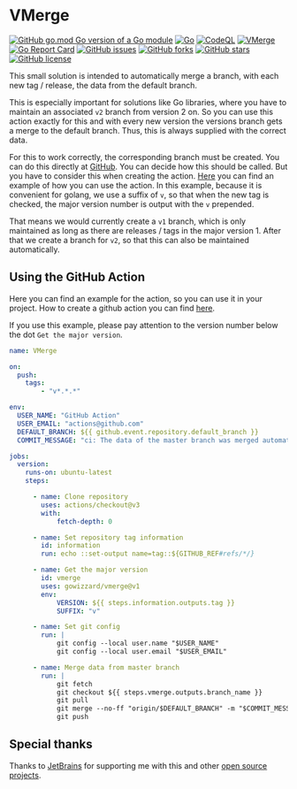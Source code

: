 # VMerge

[![GitHub go.mod Go version of a Go module](https://img.shields.io/github/go-mod/go-version/gowizzard/vmerge.svg)](https://golang.org/) [![Go](https://github.com/gowizzard/vmerge/actions/workflows/go.yml/badge.svg)](https://github.com/gowizzard/vmerge/actions/workflows/go.yml) [![CodeQL](https://github.com/gowizzard/vmerge/actions/workflows/codeql.yml/badge.svg)](https://github.com/gowizzard/vmerge/actions/workflows/codeql.yml) [![VMerge](https://github.com/gowizzard/vmerge/actions/workflows/vmerge.yml/badge.svg)](https://github.com/gowizzard/vmerge/actions/workflows/vmerge.yml) [![Go Report Card](https://goreportcard.com/badge/github.com/gowizzard/vmerge)](https://goreportcard.com/report/github.com/gowizzard/vmerge) [![GitHub issues](https://img.shields.io/github/issues/gowizzard/vmerge)](https://github.com/gowizzard/vmerge/issues) [![GitHub forks](https://img.shields.io/github/forks/gowizzard/vmerge)](https://github.com/gowizzard/vmerge/network) [![GitHub stars](https://img.shields.io/github/stars/gowizzard/vmerge)](https://github.com/gowizzard/vmerge/stargazers) [![GitHub license](https://img.shields.io/github/license/gowizzard/vmerge)](https://github.com/gowizzard/vmerge/blob/master/LICENSE)

This small solution is intended to automatically merge a branch, with each new tag / release, the data from the default branch. 

This is especially important for solutions like Go libraries, where you have to maintain an associated `v2` branch from version 2 on. So you can use this action exactly for this and with every new version the versions branch gets a merge to the default branch. Thus, this is always supplied with the correct data.

For this to work correctly, the corresponding branch must be created. You can do this directly at [GitHub](https://docs.github.com/en/pull-requests/collaborating-with-pull-requests/proposing-changes-to-your-work-with-pull-requests/creating-and-deleting-branches-within-your-repository). You can decide how this should be called. But you have to consider this when creating the action. [Here](https://github.com/gowizzard/vmerge#using-the-github-action) you can find an example of how you can use the action. In this example, because it is convenient for golang, we use a suffix of `v`, so that when the new tag is checked, the major version number is output with the `v` prepended.

That means we would currently create a `v1` branch, which is only maintained as long as there are releases / tags in the major version 1. After that we create a branch for `v2`, so that this can also be maintained automatically.

## Using the GitHub Action

Here you can find an example for the action, so you can use it in your project. How to create a github action you can find [here](https://docs.github.com/en/actions/quickstart).

If you use this example, please pay attention to the version number below the dot `Get the major version`.

```yaml
name: VMerge

on:
  push:
    tags:
        - "v*.*.*"

env:
  USER_NAME: "GitHub Action"
  USER_EMAIL: "actions@github.com"
  DEFAULT_BRANCH: ${{ github.event.repository.default_branch }}
  COMMIT_MESSAGE: "ci: The data of the master branch was merged automatically."

jobs:
  version:
    runs-on: ubuntu-latest
    steps:

      - name: Clone repository
        uses: actions/checkout@v3
        with:
            fetch-depth: 0

      - name: Set repository tag information
        id: information
        run: echo ::set-output name=tag::${GITHUB_REF#refs/*/}

      - name: Get the major version
        id: vmerge
        uses: gowizzard/vmerge@v1
        env:
            VERSION: ${{ steps.information.outputs.tag }}
            SUFFIX: "v"

      - name: Set git config
        run: |
            git config --local user.name "$USER_NAME"
            git config --local user.email "$USER_EMAIL"

      - name: Merge data from master branch
        run: |
            git fetch
            git checkout ${{ steps.vmerge.outputs.branch_name }}
            git pull
            git merge --no-ff "origin/$DEFAULT_BRANCH" -m "$COMMIT_MESSAGE"
            git push
```

## Special thanks

Thanks to [JetBrains](https://github.com/JetBrains) for supporting me with this and other [open source projects](https://www.jetbrains.com/community/opensource/#support).